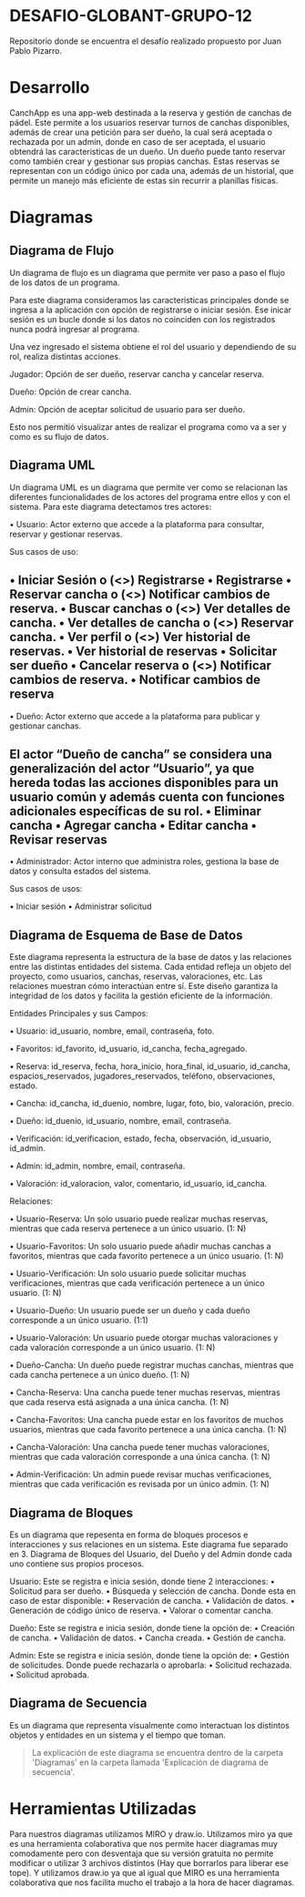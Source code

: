 # DESAFIO-GLOBANT-GRUPO-12
Repositorio donde se encuentra el desafío realizado propuesto por Juan Pablo Pizarro.

# Desarrollo

CanchApp es una app-web destinada a la reserva y gestión de canchas de pádel. Este permite a los usuarios reservar turnos de canchas disponibles, además de crear una petición para ser dueño, la cual será aceptada o rechazada por un admin, donde en caso de ser aceptada, el usuario obtendrá las caracteristicas de un dueño. Un dueño puede tanto reservar como también crear y gestionar sus propias canchas. Estas reservas se representan con un código único por cada una, además de un historial, que permite un manejo más eficiente de estas sin recurrir a planillas físicas.

# Diagramas

## Diagrama de Flujo
Un diagrama de flujo es un diagrama que permite ver paso a paso el flujo de los datos de un programa.

Para este diagrama consideramos las caracteristicas principales donde se ingresa a la aplicación con opción de registrarse o iniciar sesión. Ese inicar sesión es un bucle donde si los datos no coinciden con los registrados nunca podrá ingresar al programa.

Una vez ingresado el sistema obtiene el rol del usuario y dependiendo de su rol, realiza distintas acciones.

Jugador: Opción de ser dueño, reservar cancha y cancelar reserva.

Dueño: Opción de crear cancha.

Admin: Opción de aceptar solicitud de usuario para ser dueño.

Esto nos permitió visualizar antes de realizar el programa como va a ser y como es su flujo de datos.


## Diagrama UML
Un diagrama UML es un diagrama que permite ver como se relacionan las diferentes funcionalidades de los actores del programa entre ellos y con el sistema.
Para este diagrama detectamos tres actores:

•	Usuario: Actor externo que accede a la plataforma para consultar, reservar y gestionar reservas.

Sus casos de uso:

•	Iniciar Sesión
o	(<<extend>>) Registrarse
•	Registrarse
•	Reservar cancha
o	(<<include>>) Notificar cambios de reserva.
•	Buscar canchas
o	(<<extend>>) Ver detalles de cancha.
•	Ver detalles de cancha
o	(<<extend>>) Reservar cancha.
•	Ver perfil
o	(<<extend>>) Ver historial de reservas.
•	Ver historial de reservas
•	Solicitar ser dueño
•	Cancelar reserva
o	(<<include>>) Notificar cambios de reserva.
•	Notificar cambios de reserva
--------------------------------------------------------------------------------------------------------------------------------------------------------------------
•	Dueño: Actor externo que accede a la plataforma para publicar y gestionar canchas.

El actor “Dueño de cancha” se considera una generalización del actor “Usuario”, ya que hereda todas las acciones disponibles para un usuario común y además cuenta con funciones adicionales específicas de su rol.
•	Eliminar cancha
•	Agregar cancha
•	Editar cancha
•	Revisar reservas
--------------------------------------------------------------------------------------------------------------------------------------------------------------------
•	Administrador: Actor interno que administra roles, gestiona la base de datos y consulta estados del sistema.

Sus casos de usos:

•	Iniciar sesión
•	Administrar solicitud

## Diagrama de Esquema de Base de Datos
Este diagrama representa la estructura de la base de datos y las relaciones entre las distintas entidades del sistema. Cada entidad refleja un objeto del proyecto, como usuarios, canchas, reservas, valoraciones, etc. Las relaciones muestran cómo interactúan entre sí. Este diseño garantiza la integridad de los datos y facilita la gestión eficiente de la información.

Entidades Principales y sus Campos:

•	Usuario: id_usuario, nombre, email, contraseña, foto.

•	Favoritos: id_favorito, id_usuario, id_cancha, fecha_agregado. 

•	Reserva: id_reserva, fecha, hora_inicio, hora_final, id_usuario, id_cancha, espacios_reservados, jugadores_reservados, teléfono, observaciones, estado. 

•	Cancha: id_cancha, id_duenio, nombre, lugar, foto, bio, valoración, precio. 

•	Dueño: id_duenio, id_usuario, nombre, email, contraseña. 

•	Verificación: id_verificacion, estado, fecha, observación, id_usuario, id_admin.

•	Admin: id_admin, nombre, email, contraseña.

• Valoración: id_valoracion, valor, comentario, id_usuario, id_cancha.

Relaciones:

•	Usuario-Reserva: Un solo usuario puede realizar muchas reservas, mientras que cada reserva pertenece a un único usuario. (1: N) 

•	Usuario-Favoritos: Un solo usuario puede añadir muchas canchas a favoritos, mientras que cada favorito pertenece a un único usuario. (1: N) 

•	Usuario-Verificación: Un solo usuario puede solicitar muchas verificaciones, mientras que cada verificación pertenece a un único usuario. (1: N) 

•	Usuario-Dueño: Un usuario puede ser un dueño y cada dueño corresponde a un único usuario. (1:1)

• Usuario-Valoración: Un usuario puede otorgar muchas valoraciones y cada valoración corresponde a un único usuario. (1: N)

•	Dueño-Cancha: Un dueño puede registrar muchas canchas, mientras que cada cancha pertenece a un único dueño. (1: N) 

•	Cancha-Reserva: Una cancha puede tener muchas reservas, mientras que cada reserva está asignada a una única cancha. (1: N) 

•	Cancha-Favoritos: Una cancha puede estar en los favoritos de muchos usuarios, mientras que cada favorito pertenece a una única cancha. (1: N)

• Cancha-Valoración: Una cancha puede tener muchas valoraciones, mientras que cada valoración corresponde a una única cancha. (1: N)

•	Admin-Verificación: Un admin puede revisar muchas verificaciones, mientras que cada verificación es revisada por un único admin. (1: N)

## Diagrama de Bloques
Es un diagrama que repesenta en forma de bloques procesos e interacciones y sus relaciones en un sistema.
Este diagrama fue separado en 3. Diagrama de Bloques del Usuario, del Dueño y del Admin donde cada uno contiene sus propios procesos.

Usuario: Este se registra e inicia sesión, donde tiene 2 interacciones:
• Solicitud para ser dueño.
• Búsqueda y selección de cancha. Donde esta en caso de estar disponible:
  • Reservación de cancha.
  • Validación de datos.
  • Generación de código único de reserva.
  • Valorar o comentar cancha.

Dueño: Este se registra e inicia sesión, donde tiene la opción de:
• Creación de cancha.
• Validación de datos.
• Cancha creada.
• Gestión de cancha.

Admin: Este se registra e inicia sesión, donde tiene la opción de:
• Gestión de solicitudes. Donde puede rechazarla o aprobarla:
  • Solicitud rechazada.
  • Solicitud aprobada.

## Diagrama de Secuencia
Es un diagrama que representa visualmente como interactuan los distintos objetos y entidades en un sistema y el tiempo que toman.
> La explicación de este diagrama se encuentra dentro de la carpeta 'Diagramas' en la carpeta llamada 'Explicación de diagrama de secuencia'.




# Herramientas Utilizadas

Para nuestros diagramas utilizamos MIRO y draw.io.
Utilizamos miro ya que es una herramienta colaborativa que nos permite hacer diagramas muy comodamente pero con desventaja que su versión gratuita no permite modificar o utilizar 3 archivos distintos (Hay que borrarlos para liberar ese tope).
Y utilizamos draw.io ya que al igual que MIRO es una herramienta colaborativa que nos facilita mucho el trabajo a la hora de hacer diagramas.

